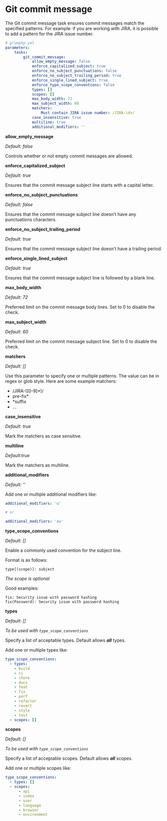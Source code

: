 # Git commit message

The Git commit message task ensures commit messages match the specified patterns.
For example: if you are working with JIRA, it is possible to add a pattern for the JIRA issue number.

```yaml
# grumphp.yml
parameters:
    tasks:
        git_commit_message:
            allow_empty_message: false
            enforce_capitalized_subject: true
            enforce_no_subject_punctuations: false
            enforce_no_subject_trailing_period: true
            enforce_single_lined_subject: true
            enforce_type_scope_conventions: false
            types: []
            scopes: []
            max_body_width: 72
            max_subject_width: 60
            matchers:
                Must contain JIRA issue number: /JIRA-\d+/
            case_insensitive: true
            multiline: true
            additional_modifiers: ''
```

**allow_empty_message**

*Default: false*

Controls whether or not empty commit messages are allowed.

**enforce_capitalized_subject**

*Default: true*

Ensures that the commit message subject line starts with a capital letter.

**enforce_no_subject_punctuations**

*Default: false*

Ensures that the commit message subject line doesn't have any punctuations characters.

**enforce_no_subject_trailing_period**

*Default: true*

Ensures that the commit message subject line doesn't have a trailing period.

**enforce_single_lined_subject**

*Default: true*

Ensures that the commit message subject line is followed by a blank line.

**max_body_width**

*Default: 72*

Preferred limit on the commit message body lines. Set to 0 to disable the check.

**max_subject_width**

*Default: 60*

Preferred limit on the commit message subject line. Set to 0 to disable the check.

**matchers**

*Default: []*

Use this parameter to specify one or multiple patterns. The value can be in regex or glob style.
Here are some example matchers:

- /JIRA-([0-9]*)/
- pre-fix*
- *suffix
- ...

**case_insensitive**

*Default: true*

Mark the matchers as case sensitive.

**multiline**

*Default:true*

Mark the matchers as multiline.


**additional_modifiers**

*Default: ''*

Add one or multiple additional modifiers like:

```yaml
additional_modifiers: 'u'

# or

additional_modifiers: 'xu'
```

**type_scope_conventions**

*Default: []*

Enable a commonly used convention for the subject line.

Format is as follows:
```
type[(scope)]: subject
```
*The scope is optional*

Good examples:
```
fix: Security issue with password hashing
fix(Password): Security issue with password hashing  
```

**types**

*Default: []*

*To be used with `type_scope_conventions`*

Specify a list of acceptable types. Default allows ***all*** types.

Add one or multiple types like:
```yaml
type_scope_conventions:
  - types:
    - build
    - ci
    - chore
    - docs
    - feat
    - fix
    - perf
    - refactor
    - revert
    - style
    - test
  - scopes: []
```

**scopes**

*Default: []*

*To be used with `type_scope_conventions`*

Specify a list of acceptable scopes. Default allows ***all*** scopes.

Add one or multiple scopes like:
```yaml
type_scope_conventions:
  - types: []
  - scopes:
      - api
      - index
      - user
      - language
      - browser
      - environment
```


